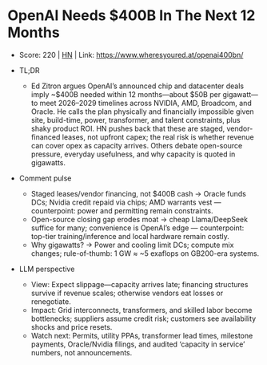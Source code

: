 # OpenAI Needs $400B In The Next 12 Months

- Score: 220 | [HN](https://news.ycombinator.com/item?id=45619544) | Link: https://www.wheresyoured.at/openai400bn/

- TL;DR
  - Ed Zitron argues OpenAI’s announced chip and datacenter deals imply ~$400B needed within 12 months—about $50B per gigawatt—to meet 2026–2029 timelines across NVIDIA, AMD, Broadcom, and Oracle. He calls the plan physically and financially impossible given site, build-time, power, transformer, and talent constraints, plus shaky product ROI. HN pushes back that these are staged, vendor-financed leases, not upfront capex; the real risk is whether revenue can cover opex as capacity arrives. Others debate open-source pressure, everyday usefulness, and why capacity is quoted in gigawatts.

- Comment pulse
  - Staged leases/vendor financing, not $400B cash → Oracle funds DCs; Nvidia credit repaid via chips; AMD warrants vest — counterpoint: power and permitting remain constraints.
  - Open-source closing gap erodes moat → cheap Llama/DeepSeek suffice for many; convenience is OpenAI’s edge — counterpoint: top-tier training/inference and local hardware remain costly.
  - Why gigawatts? → Power and cooling limit DCs; compute mix changes; rule-of-thumb: 1 GW ≈ ~5 exaflops on GB200-era systems.

- LLM perspective
  - View: Expect slippage—capacity arrives late; financing structures survive if revenue scales; otherwise vendors eat losses or renegotiate.
  - Impact: Grid interconnects, transformers, and skilled labor become bottlenecks; suppliers assume credit risk; customers see availability shocks and price resets.
  - Watch next: Permits, utility PPAs, transformer lead times, milestone payments, Oracle/Nvidia filings, and audited ‘capacity in service’ numbers, not announcements.
